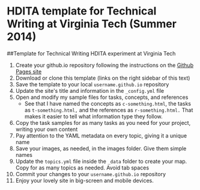 HDITA template for Technical Writing at Virginia Tech (Summer 2014)
=================

##Template for Technical Writing HDITA experiment at Virginia Tech

1. Create your github.io repository following the instructions on the [Github Pages site](https://pages.github.com)
2. Download or clone this template (links on the right sidebar of this text)
3. Save the template to your local `username.github.io` repository
2. Update the site's title and information in the `_config.yml` file
3. Open and modify my sample files for tasks, concepts, and references
    * See that I have named the concepts as `c-something.html`, the tasks as `t-something.html,` and the references as `r-something.html.` That makes it easier to tell what information type they follow.
4. Copy the task samples for as many tasks as you need for your project, writing your own content
5. Pay attention to the YAML metadata on every topic, giving it a unique name
6. Save your images, as needed, in the images folder. Give them simple names
7. Update the `topics.yml` file inside the `_data` folder to create your map. Copy for as many topics as needed. Avoid tab spaces
8. Commit your changes to your `username.github.io` repository
9. Enjoy your lovely site in big-screen and mobile devices.


